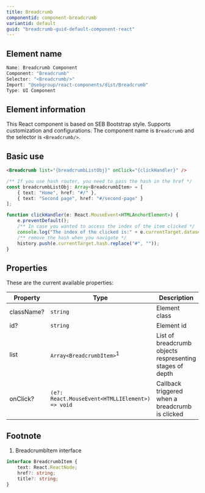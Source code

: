 ```yaml
---
title: Breadcrumb
componentid: component-breadcrumb
variantid: default
guid: "breadcrumb-guid-default-component-react"
---
```


## Element name

```javascript
Name: Breadcrumb Component
Component: "Breadcrumb"
Selector: "<Breadcrumb/>"
Import: "@sebgroup/react-components/dist/Breadcrumb"
Type: UI Component
```

## Element information

This React component is based on SEB Bootstrap style. Supports customization and configurations. The component name is `Breadcrumb` and the selector is `<Breadcrumb/>`.

## Basic use

```html
<Breadcrumb list="{breadcrumbListObj}" onClick="{clickHandler}" />
```
```typescript
/** If you use hash router, you need to pass the hash in the href */
const breadcrumbListObj: Array<BreadcrumbItem> = [
    { text: "Home", href: "#/" },
    { text: "Second page", href: "#/second-page" }
];

function clickHandler(e: React.MouseEvent<HTMLAnchorElement>) {
    e.preventDefault();
    /** In case you wanted to access the index of the item clicked */
    console.log("The index of the clicked is:" + e.currentTarget.dataset.value);
    /** remove the hash when you navigate */
    history.push(e.currentTarget.hash.replace("#", ""));
}
```

## Properties

These are the current available properties:

| Property   | Type                                            | Description                                              |
| ---------- | ----------------------------------------------- | -------------------------------------------------------- |
| className? | `string`                                        | Element class                                            |
| id?        | `string`                                        | Element id                                               |
| list       | `Array<BreadcrumbItem>`<sup>1</sup>             | List of breadcrumb objects respresenting stages of depth |
| onClick?   | `(e?: React.MouseEvent<HTMLLIElement>) => void` | Callback triggered when a breadcrumb is clicked          |

## Footnote
1. BreadcrumbItem interface
```typescript
interface BreadcrumbItem {
    text: React.ReactNode;
    href?: string;
    title?: string;
}
```
